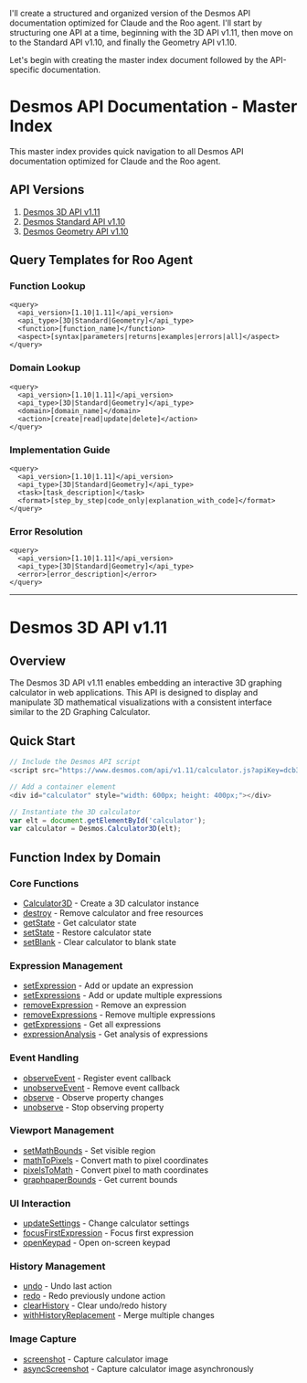 I'll create a structured and organized version of the Desmos API documentation optimized for Claude and the Roo agent. I'll start by structuring one API at a time, beginning with the 3D API v1.11, then move on to the Standard API v1.10, and finally the Geometry API v1.10.

Let's begin with creating the master index document followed by the API-specific documentation.

# Desmos API Documentation - Master Index

This master index provides quick navigation to all Desmos API documentation optimized for Claude and the Roo agent.

## API Versions

1. [Desmos 3D API v1.11](#desmos-3d-api-v111)
2. [Desmos Standard API v1.10](#desmos-standard-api-v110)
3. [Desmos Geometry API v1.10](#desmos-geometry-api-v110)

## Query Templates for Roo Agent

### Function Lookup
```
<query>
  <api_version>[1.10|1.11]</api_version>
  <api_type>[3D|Standard|Geometry]</api_type>
  <function>[function_name]</function>
  <aspect>[syntax|parameters|returns|examples|errors|all]</aspect>
</query>
```

### Domain Lookup
```
<query>
  <api_version>[1.10|1.11]</api_version>
  <api_type>[3D|Standard|Geometry]</api_type>
  <domain>[domain_name]</domain>
  <action>[create|read|update|delete]</action>
</query>
```

### Implementation Guide
```
<query>
  <api_version>[1.10|1.11]</api_version>
  <api_type>[3D|Standard|Geometry]</api_type>
  <task>[task_description]</task>
  <format>[step_by_step|code_only|explanation_with_code]</format>
</query>
```

### Error Resolution
```
<query>
  <api_version>[1.10|1.11]</api_version>
  <api_type>[3D|Standard|Geometry]</api_type>
  <error>[error_description]</error>
</query>
```

---

# Desmos 3D API v1.11

## Overview

The Desmos 3D API v1.11 enables embedding an interactive 3D graphing calculator in web applications. This API is designed to display and manipulate 3D mathematical visualizations with a consistent interface similar to the 2D Graphing Calculator.

## Quick Start

```javascript
// Include the Desmos API script
<script src="https://www.desmos.com/api/v1.11/calculator.js?apiKey=dcb31709b452b1cf9dc26972add0fda6"></script>

// Add a container element
<div id="calculator" style="width: 600px; height: 400px;"></div>

// Instantiate the 3D calculator
var elt = document.getElementById('calculator');
var calculator = Desmos.Calculator3D(elt);
```

## Function Index by Domain

### Core Functions
- [Calculator3D](#calculator3d) - Create a 3D calculator instance
- [destroy](#destroy) - Remove calculator and free resources
- [getState](#getstate) - Get calculator state
- [setState](#setstate) - Restore calculator state
- [setBlank](#setblank) - Clear calculator to blank state

### Expression Management
- [setExpression](#setexpression) - Add or update an expression
- [setExpressions](#setexpressions) - Add or update multiple expressions
- [removeExpression](#removeexpression) - Remove an expression
- [removeExpressions](#removeexpressions) - Remove multiple expressions
- [getExpressions](#getexpressions) - Get all expressions
- [expressionAnalysis](#expressionanalysis) - Get analysis of expressions

### Event Handling
- [observeEvent](#observeevent) - Register event callback
- [unobserveEvent](#unobserveevent) - Remove event callback
- [observe](#observe) - Observe property changes
- [unobserve](#unobserve) - Stop observing property

### Viewport Management
- [setMathBounds](#setmathbounds) - Set visible region
- [mathToPixels](#mathtopixels) - Convert math to pixel coordinates
- [pixelsToMath](#pixelstomath) - Convert pixel to math coordinates
- [graphpaperBounds](#graphpaperbounds) - Get current bounds

### UI Interaction
- [updateSettings](#updatesettings) - Change calculator settings
- [focusFirstExpression](#focusfirstexpression) - Focus first expression
- [openKeypad](#openkeypad) - Open on-screen keypad

### History Management
- [undo](#undo) - Undo last action
- [redo](#redo) - Redo previously undone action
- [clearHistory](#clearhistory) - Clear undo/redo history
- [withHistoryReplacement](#withhistoryreplacement) - Merge multiple changes

### Image Capture
- [screenshot](#screenshot) - Capture calculator image
- [asyncScreenshot](#asyncscreenshot) - Capture calculator image asynchronously